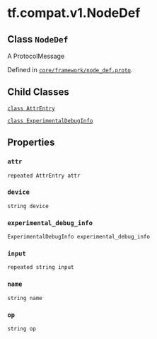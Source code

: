 <div itemscope itemtype="http://developers.google.com/ReferenceObject">
<meta itemprop="name" content="tf.compat.v1.NodeDef" />
<meta itemprop="path" content="Stable" />
<meta itemprop="property" content="AttrEntry"/>
<meta itemprop="property" content="ExperimentalDebugInfo"/>
<meta itemprop="property" content="attr"/>
<meta itemprop="property" content="device"/>
<meta itemprop="property" content="experimental_debug_info"/>
<meta itemprop="property" content="input"/>
<meta itemprop="property" content="name"/>
<meta itemprop="property" content="op"/>
</div>

# tf.compat.v1.NodeDef

## Class `NodeDef`

A ProtocolMessage





Defined in [`core/framework/node_def.proto`](/code/stable/tensorflow/core/framework/node_def.proto).

<!-- Placeholder for "Used in" -->


## Child Classes
[`class AttrEntry`](../../../tf/compat/v1/NodeDef/AttrEntry.md)

[`class ExperimentalDebugInfo`](../../../tf/compat/v1/NodeDef/ExperimentalDebugInfo.md)

## Properties

<h3 id="attr"><code>attr</code></h3>

`repeated AttrEntry attr`


<h3 id="device"><code>device</code></h3>

`string device`


<h3 id="experimental_debug_info"><code>experimental_debug_info</code></h3>

`ExperimentalDebugInfo experimental_debug_info`


<h3 id="input"><code>input</code></h3>

`repeated string input`


<h3 id="name"><code>name</code></h3>

`string name`


<h3 id="op"><code>op</code></h3>

`string op`




